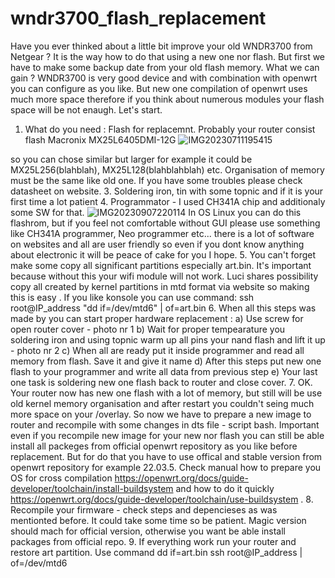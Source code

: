 # wndr3700_flash_replacement
Have you ever thinked about a little bit improve your old WNDR3700 from Netgear ? 
It is the way how to do that using a new one nor flash. But first we have to make some backup date from your old flash memory. What we can gain ? WNDR3700 is very good device and with combination with openwrt you can configure as you like. But new one compilation of openwrt uses much more space therefore if you think about numerous modules your flash space will be not enaugh. Let's start.
1. What do you need :
Flash for replacemnt. Probably your router consist flash Macronix MX25L6405DMI-12G ![IMG20230711195415](https://github.com/jagmic/wndr3700_flash_replacement/assets/127594403/23188cb8-88ac-42ad-aefa-a22cfdd16cc8)

so you can chose similar but larger for example it could be MX25L256(blahblah), MX25L128(blahblahblah) etc. Organisation of memory must be the same like old one. If you have some troubles please check datasheet on website.
3. Soldering iron, tin with some topnic and if it is your first time a lot patient
4. Programmator - I used CH341A chip and additionaly some SW for that. ![IMG20230907220114](https://github.com/jagmic/wndr3700_flash_replacement/assets/127594403/96a3cb31-d826-4c90-8e78-ab40c1d3f152)
In OS Linux you can do this flashrom, but if you feel not comfortable without GUI please use something like CH341A programmer, Neo programmer etc... there is a lot of software on websites and all are user friendly so even if you dont know anything about electronic it will be peace of cake for you I hope.
5. You can't forget make some copy all significant partitions especially art.bin. It's important because without this your wifi module will not work. Luci shares possibility copy all created by kernel partitions in mtd format via website so making this is easy . If you like konsole you can use command:
ssh root@IP_address "dd if=/dev/mtd6" | of=art.bin
6. When all this steps was made by you can start proper hardware replacement : 
a) Use screw for open router cover - photo nr 1
b) Wait for proper tempearature you soldering iron and using topnic warm up all pins your nand flash and lift it up - photo nr 2
c) When all are ready put it inside programmer and read all memory from flash. Save it and give it name
d) After this steps put new one flash to your programmer and write all data from previous step
e) Your last one task is soldering new one flash back to router and close cover.
7. OK. Your router now has new one flash with a lot of memory, but still will be use old kernel memory organisation and after restart you couldn't seing much more space on your /overlay. So now we have to prepare a new image to router and recompile with some changes in dts file - script bash. 
Important even if you recompile new image for your new nor flash you can still be able install all packeges from official openwrt repository as you like before replacement. But for do that you have to use offical and stable version from openwrt repository for example 22.03.5. Check manual how to prepare you OS for cross compilation https://openwrt.org/docs/guide-developer/toolchain/install-buildsystem and how to do it quickly https://openwrt.org/docs/guide-developer/toolchain/use-buildsystem .
8. Recompile your firmware - check steps and depencieses as was mentionted before. It could take some time so be patient. Magic version should mach for official version, otherwise you want be able install packages from official repo.
9. If everything work run your router and restore art partition. Use command dd if=art.bin ssh root@IP_address | of=/dev/mtd6
